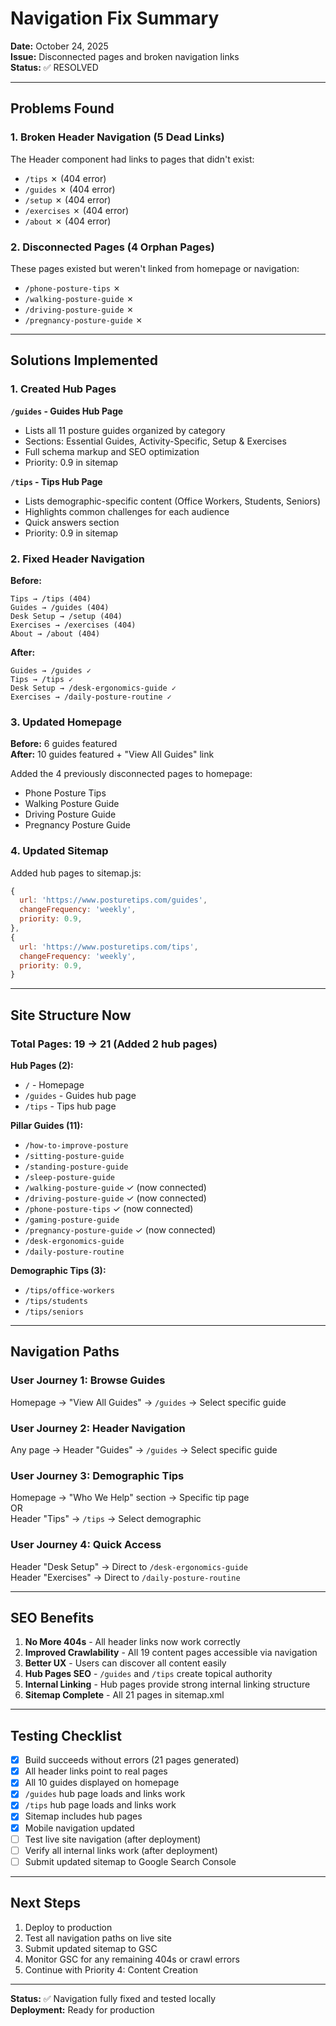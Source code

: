 # Navigation Fix Summary

**Date:** October 24, 2025  
**Issue:** Disconnected pages and broken navigation links  
**Status:** ✅ RESOLVED

---

## Problems Found

### 1. Broken Header Navigation (5 Dead Links)
The Header component had links to pages that didn't exist:
- `/tips` ✗ (404 error)
- `/guides` ✗ (404 error)
- `/setup` ✗ (404 error)
- `/exercises` ✗ (404 error)
- `/about` ✗ (404 error)

### 2. Disconnected Pages (4 Orphan Pages)
These pages existed but weren't linked from homepage or navigation:
- `/phone-posture-tips` ✗
- `/walking-posture-guide` ✗
- `/driving-posture-guide` ✗
- `/pregnancy-posture-guide` ✗

---

## Solutions Implemented

### 1. Created Hub Pages

**`/guides` - Guides Hub Page**
- Lists all 11 posture guides organized by category
- Sections: Essential Guides, Activity-Specific, Setup & Exercises
- Full schema markup and SEO optimization
- Priority: 0.9 in sitemap

**`/tips` - Tips Hub Page**
- Lists demographic-specific content (Office Workers, Students, Seniors)
- Highlights common challenges for each audience
- Quick answers section
- Priority: 0.9 in sitemap

### 2. Fixed Header Navigation

**Before:**
```
Tips → /tips (404)
Guides → /guides (404)
Desk Setup → /setup (404)
Exercises → /exercises (404)
About → /about (404)
```

**After:**
```
Guides → /guides ✓
Tips → /tips ✓
Desk Setup → /desk-ergonomics-guide ✓
Exercises → /daily-posture-routine ✓
```

### 3. Updated Homepage

**Before:** 6 guides featured  
**After:** 10 guides featured + "View All Guides" link

Added the 4 previously disconnected pages to homepage:
- Phone Posture Tips
- Walking Posture Guide
- Driving Posture Guide
- Pregnancy Posture Guide

### 4. Updated Sitemap

Added hub pages to sitemap.js:
```javascript
{
  url: 'https://www.posturetips.com/guides',
  changeFrequency: 'weekly',
  priority: 0.9,
},
{
  url: 'https://www.posturetips.com/tips',
  changeFrequency: 'weekly',
  priority: 0.9,
}
```

---

## Site Structure Now

### Total Pages: 19 → 21 (Added 2 hub pages)

**Hub Pages (2):**
- `/` - Homepage
- `/guides` - Guides hub page
- `/tips` - Tips hub page

**Pillar Guides (11):**
- `/how-to-improve-posture`
- `/sitting-posture-guide`
- `/standing-posture-guide`
- `/sleep-posture-guide`
- `/walking-posture-guide` ✓ (now connected)
- `/driving-posture-guide` ✓ (now connected)
- `/phone-posture-tips` ✓ (now connected)
- `/gaming-posture-guide`
- `/pregnancy-posture-guide` ✓ (now connected)
- `/desk-ergonomics-guide`
- `/daily-posture-routine`

**Demographic Tips (3):**
- `/tips/office-workers`
- `/tips/students`
- `/tips/seniors`

---

## Navigation Paths

### User Journey 1: Browse Guides
Homepage → "View All Guides" → `/guides` → Select specific guide

### User Journey 2: Header Navigation
Any page → Header "Guides" → `/guides` → Select specific guide

### User Journey 3: Demographic Tips
Homepage → "Who We Help" section → Specific tip page  
OR  
Header "Tips" → `/tips` → Select demographic

### User Journey 4: Quick Access
Header "Desk Setup" → Direct to `/desk-ergonomics-guide`  
Header "Exercises" → Direct to `/daily-posture-routine`

---

## SEO Benefits

1. **No More 404s** - All header links now work correctly
2. **Improved Crawlability** - All 19 content pages accessible via navigation
3. **Better UX** - Users can discover all content easily
4. **Hub Pages SEO** - `/guides` and `/tips` create topical authority
5. **Internal Linking** - Hub pages provide strong internal linking structure
6. **Sitemap Complete** - All 21 pages in sitemap.xml

---

## Testing Checklist

- [x] Build succeeds without errors (21 pages generated)
- [x] All header links point to real pages
- [x] All 10 guides displayed on homepage
- [x] `/guides` hub page loads and links work
- [x] `/tips` hub page loads and links work
- [x] Sitemap includes hub pages
- [x] Mobile navigation updated
- [ ] Test live site navigation (after deployment)
- [ ] Verify all internal links work (after deployment)
- [ ] Submit updated sitemap to Google Search Console

---

## Next Steps

1. Deploy to production
2. Test all navigation paths on live site
3. Submit updated sitemap to GSC
4. Monitor GSC for any remaining 404s or crawl errors
5. Continue with Priority 4: Content Creation

---

**Status:** ✅ Navigation fully fixed and tested locally  
**Deployment:** Ready for production

